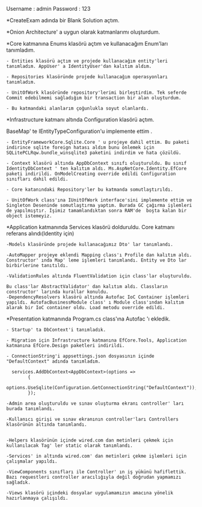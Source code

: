 Username : admin
Password : 123

*CreateExam adında bir Blank Solution açtım.

*Onion Architecture' a uygun olarak katmanlarımı oluşturdum.

*Core katmanına Enums klasörü açtım ve kullanacağım Enum'ları tanımladım.

	- Entities klasörü açtım ve projede kullanacağım entity'leri tanımladım. AppUser' a IdentityUser'dan kalıtım aldım.

	- Repositories klasöründe projede kullanacağım operasyonları tanımladım.

	- UnitOfWork klasöründe repository'lerimi birleştirdim. Tek seferde Commit edebilmemi sağladığım bir transaction bir alan oluşturdum.
	
	- Bu katmandaki alanlarım çoğunlukla soyut olanlardı.

*Infrastructure katmanı altında Configuration klasörü açtım.

 BaseMap' te IEntityTypeConfiguration'u implemente ettim . 

	- EntityFrameworkCore.Sqlite.Core ' u projeye dahil ettim. Bu paketi indirince sqlite foreign hatası aldım bunu önlemek için SQLitePCLRqw.bundle_winsqlite3 paketini indirdim ve hata çözüldü.

	- Context klasörü altında AppDbContext sınıfı oluşturuldu. Bu sınıf IdentityDbContext ' ten kalıtım aldı. Ms.AspNetCore.Identity.EfCore paketi indirildi. OnModelCreating override edildi Configuration sınıfları dahil edildi.

	- Core katanındaki Repository'ler bu katmanda somutlaştırıldı.

	- UnitOfWork class'ına IUnitOfWork interface'sini implemente ettim ve Singleton Deseninde somutlaştırma yaptım. Burada GC çağırma işlemleri de yapılmıştır. İşimiz tamamlandıktan sonra RAM'de  boşta kalan bir object istemeyiz.

*Application katmanında Services klasörü dolduruldu. Core katmanı referans alındı(Identity için)

	-Models klasöründe projede kullanacağımız Dto' lar tanımlandı.

	-AutoMapper projeye eklendi Mapping class'ı Profile dan kalıtım aldı. Constructor' ında Map' leme işlemleri tanımlandı. Entity ve Dto lar birbirlerine tanıtıldı.

	-ValidationRules altında FluentValidation için class'lar oluşturuldu.

	Bu class'lar AbstractValidator' dan kalıtım aldı. Classların constructor' larında kurallar konuldu.
	-DependencyResolvers klasörü altında Autofac IoC Container işlemleri yapıldı. AutofacBusinessModule class' ı Module class'ından kalıtım alarak bir IoC container oldu. Load metodu override edildi.

*Presentation katmanında Program.cs class'ına Autofac 'ı ekledik.

	- Startup' ta DbContext'i tanımladık.

	- Migration için Infrastructure katmanına EfCore.Tools, Application katmanına EfCore.Design paketleri indirildi.

	- ConnectionString'i appsettings.json dosyasının içinde "DefaultContext" adında tanımladım.

	  services.AddDbContext<AppDbContext>(options =>
            {
                options.UseSqlite(Configuration.GetConnectionString("DefaultContext"));
            });

	-Admin area oluşturuldu ve sınav oluşturma ekranı controller' ları burada tanımlandı.
	
	-Kullanıcı girişi ve sınav ekranının controller'ları Controllers klasörünün altında tanımlandı.

	
	-Helpers klasörünün içinde wired.com dan metinleri çekmek için kullanılacak Tag' ler static olarak tanımlandı.
	
	-Services' in altında wired.com' dan metinleri çekme işlemleri için çalışmalar yapıldı.
	
	-ViewComponents sınıfları ile Controller' ın iş yükünü hafiflettik. Bazı requestleri controller aracılığıyla değil doğrudan yapmamızı sağladık.
	
	-Views klasörü içindeki dosyalar uygulamamızın amacına yönelik hazırlanmaya çalışıldı.
